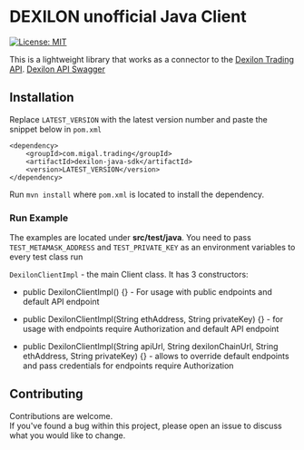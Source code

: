 # DEXILON unofficial Java Client
[![License: MIT](https://img.shields.io/badge/License-MIT-yellow.svg)](https://opensource.org/licenses/MIT)

This is a lightweight library that works as a connector to the [Dexilon Trading API](https://dexilon.gitbook.io/dexilon-knowledge-base/). [Dexilon API Swagger](https://api.staging.dexilon.io/swagger-ui/index.html?configUrl=/v3/api-docs/swagger-config#/)

## Installation
Replace `LATEST_VERSION` with the latest version number and paste the snippet below in `pom.xml`
```
<dependency>
    <groupId>com.migal.trading</groupId>
    <artifactId>dexilon-java-sdk</artifactId>
    <version>LATEST_VERSION</version>
</dependency>
```
Run `mvn install` where `pom.xml` is located to install the dependency.

### Run Example
The examples are located under **src/test/java**. You need to pass `TEST_METAMASK_ADDRESS` and `TEST_PRIVATE_KEY` as an environment variables to every test class run

`DexilonClientImpl` - the main Client class. It has 3 constructors:

- public DexilonClientImpl() {} - For usage with public endpoints and default API endpoint

- public DexilonClientImpl(String ethAddress, String privateKey) {} - for usage with endpoints require Authorization and default API endpoint 

- public DexilonClientImpl(String apiUrl, String dexilonChainUrl, String ethAddress, String privateKey) {} - allows to override default endpoints and pass credentials for endpoints require Authorization


## Contributing

Contributions are welcome.<br/>
If you've found a bug within this project, please open an issue to discuss what you would like to change.<br/>
